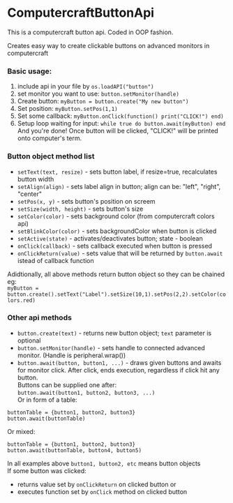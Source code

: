 # ComputercraftButtonApi

This is a computercraft button api. Coded in OOP fashion.

Creates easy way to create clickable buttons on advanced monitors in computercraft

### Basic usage:

 1. include api in your file by `os.loadAPI("button")`  
 2. set monitor you want to use: `button.setMonitor(handle)`  
 3. Create button: `myButton = button.create("My new button")`  
 4. Set position: `myButton.setPos(1,1)`  
 5. Set some callback: `myButton.onClick(function() print("CLICK!") end)`  
 6. Setup loop waiting for input: `while true do button.await(myButton) end`  
 And you're done! Once button will be clicked, "CLICK!" will be printed onto computer's term.  
 
### Button object method list
- `setText(text, resize)` - sets button label, if resize=true, recalculates button width
- `setAlign(align)` - sets label align in button; align can be: "left", "right", "center"
- `setPos(x, y)` - sets button's position on screem
- `setSize(width, height)` - sets button's size
- `setColor(color)` - sets background color (from computercraft colors api)
- `setBlinkColor(color)` - sets backgroundColor when button is clicked
- `setActive(state)` - activates/deactivates button; state - boolean
- `onClick(callback)` - sets callback executed when button is pressed
- `onClickReturn(value)` - sets value that will be returned by `button.await` istead of callback function

Adidtionally, all above methods return button object so they can be chained eg:  
`myButton = button.create().setText("Label").setSize(10,1).setPos(2,2).setColor(colors.red)`  

### Other api methods
- `button.create(text)` - returns new button object; `text` parameter is optional
- `button.setMonitor(handle)` - sets handle to connected advanced monitor. (Handle is peripheral.wrap())
- `button.await(button, button1, ...)` - draws given buttons and awaits for monitor click. After click, ends execution, regardless if click hit any button.  
Buttons can be supplied one after:  
`button.await(button1, button2, button3, ...)`  
Or in form of a table:  
```
buttonTable = {button1, button2, button3}
button.await(buttonTable)
```
Or mixed:  
```
buttonTable = {button1, button2, button3}
button.await(buttonTable, button4, button5)
```
In all examples above `button1, button2, etc` means button objects  
If some button was clicked:  
- returns value set by `onClickReturn` on clicked button or
- executes function set by `onClick` method on clicked button
